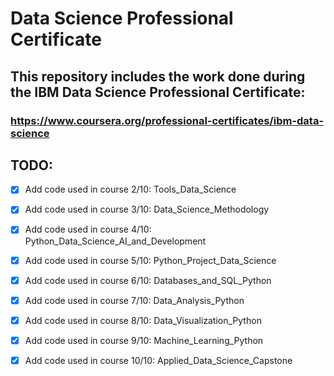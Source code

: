 # Data Science Professional Certificate

## This repository includes the work done during the IBM Data Science Professional Certificate: 

### https://www.coursera.org/professional-certificates/ibm-data-science 
                                                                               
## TODO:

- [x] Add code used in course 2/10: Tools_Data_Science 

- [x] Add code used in course 3/10: Data_Science_Methodology

- [x] Add code used in course 4/10: Python_Data_Science_AI_and_Development

- [x] Add code used in course 5/10: Python_Project_Data_Science

- [x] Add code used in course 6/10: Databases_and_SQL_Python

- [x] Add code used in course 7/10: Data_Analysis_Python

- [x] Add code used in course 8/10: Data_Visualization_Python

- [x] Add code used in course 9/10: Machine_Learning_Python

- [x] Add code used in course 10/10: Applied_Data_Science_Capstone              
